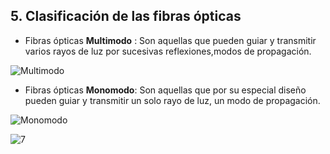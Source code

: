 

##  5. **Clasificación de las fibras ópticas**
+ Fibras ópticas **Multimodo** : Son aquellas que pueden guiar y transmitir varios rayos de luz por sucesivas reflexiones,modos de propagación.

![Multimodo](imagenes/Imagen_5.jpg)

+ Fibras ópticas **Monomodo**: Son aquellas que por su especial diseño pueden guiar y transmitir un solo rayo de luz, un modo de propagación.

![Monomodo](imagenes/Imagen_6.jpg)

![7](imagenes/Imagen_7.jpg)



  
